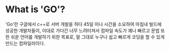 # What is 'GO'?

'Go'란 구글에서 c++로 서버 개발을 하다 45일 이나 시간을 소요하여 마침내 빌드에 성공한 개발자들이,
이대로 가다간 너무 느려터져서 컴파일 속도가 꽤나 빠르고 문법 또한 쉬운 언어를 개발하기 위한 목표로,
말 그대로 누구나 쉽고 빠르게 코딩을 할 수 있게 만드는 컴파일러이다.
